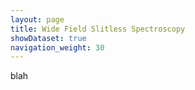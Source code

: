 ```yaml
---
layout: page
title: Wide Field Slitless Spectroscopy
showDataset: true
navigation_weight: 30
---
```


blah
